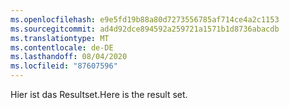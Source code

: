 ```yaml
---
ms.openlocfilehash: e9e5fd19b88a80d7273556785af714ce4a2c1153
ms.sourcegitcommit: ad4d92dce894592a259721a1571b1d8736abacdb
ms.translationtype: MT
ms.contentlocale: de-DE
ms.lasthandoff: 08/04/2020
ms.locfileid: "87607596"
---
```

<span data-ttu-id="a7e9e-101">Hier ist das Resultset.</span><span class="sxs-lookup"><span data-stu-id="a7e9e-101">Here is the result set.</span></span>

